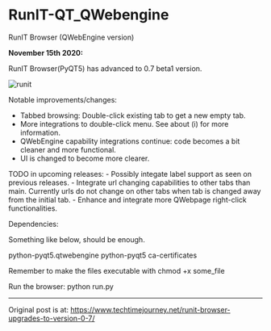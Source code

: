 # RunIT-QT_QWebengine
RunIT Browser (QWebEngine version)


<b>November 15th 2020:</b>

RunIT Browser(PyQT5) has advanced to 0.7 beta1 version.

![runit](https://user-images.githubusercontent.com/29865797/99185976-d0941080-2755-11eb-906a-7dcc022a0533.jpg)


Notable improvements/changes:

- Tabbed browsing: Double-click existing tab to get a new empty tab.
- More integrations to double-click menu. See about (i) for more information.
- QWebEngine capability integrations continue: code becomes a bit cleaner and more functional.
- UI is changed to become more clearer.

TODO in upcoming releases: 
	- Possibly integate label support as seen on previous releases.
	- Integrate url changing capabilities to other tabs than main. Currently urls do not change on other tabs when tab is changed away from the initial tab.
	- Enhance and integrate more QWebpage right-click functionalities.

	

Dependencies:

Something like below, should be enough.

python-pyqt5.qtwebengine python-pyqt5 ca-certificates




Remember to make the files executable with chmod +x some_file

Run the browser: python run.py 


_______________________________________
Original post is at: https://www.techtimejourney.net/runit-browser-upgrades-to-version-0-7/
